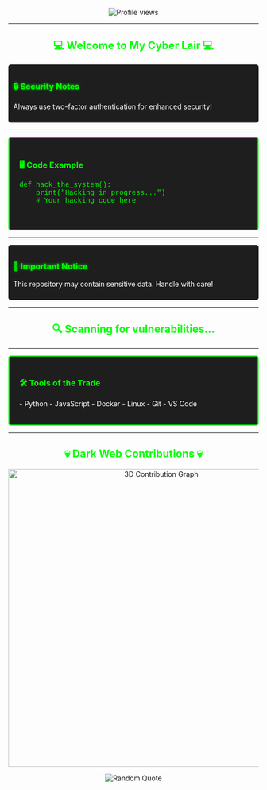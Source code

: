 <p align="center">
  <img src="https://komarev.com/ghpvc/?username=letho1608&label=Hacker%20Detection&color=brightgreen&style=plastic" alt="Profile views" />
</p>

---

<h2 align="center" style="color: #00ff00;">💻 Welcome to My Cyber Lair 💻</h2>

<div style="background-color: #1e1e1e; padding: 10px; border-radius: 5px;">
  <h3 style="color: #00ff00; text-shadow: 0 0 5px #00FF00;">🔒 Security Notes</h3>
  <p style="color: #ffffff;">Always use two-factor authentication for enhanced security!</p>
</div>

---

<div style="background-color: #1e1e1e; padding: 20px; border-radius: 5px; border: 2px solid #00ff00;">
  <h3 style="color: #00ff00;">🖥️ Code Example</h3>
  <pre style="color: #00ff00; font-family: 'Courier New', Courier, monospace;">
def hack_the_system():
    print("Hacking in progress...")
    # Your hacking code here
  </pre>
</div>

---

<div style="background-color: #1e1e1e; padding: 10px; border-radius: 5px;">
  <h3 style="color: #00ff00; text-shadow: 0 0 5px #00FF00;">🚨 Important Notice</h3>
  <p style="color: #ffffff;">This repository may contain sensitive data. Handle with care!</p>
</div>

---

<h2 align="center" style="color: #00ff00;">🔍 Scanning for vulnerabilities...</h2>

---

<div style="background-color: #1e1e1e; padding: 20px; border-radius: 5px; border: 2px solid #00ff00;">
  <h3 style="color: #00ff00;">🛠️ Tools of the Trade</h3>
  <p style="color: #ffffff;">
    - Python  
    - JavaScript  
    - Docker  
    - Linux  
    - Git  
    - VS Code  
  </p>
</div>

---

<h2 align="center" style="color: #00ff00;">💀 Dark Web Contributions 💀</h2>

<p align="center">
  <img src="https://cdn.jsdelivr.net/gh/ashutosh00710/github-profile-3d-contrib@master/docs/preview.gif" alt="3D Contribution Graph" width="600px"/>
</p>

<p align="center">
  <img src="https://quotes-github-readme.vercel.app/api?type=horizontal&theme=dark&background=000000&color=00FF00" alt="Random Quote" />
</p>
